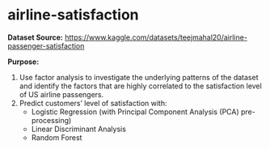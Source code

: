 # airline-satisfaction

__Dataset Source:__ https://www.kaggle.com/datasets/teejmahal20/airline-passenger-satisfaction

__Purpose:__

1. Use factor analysis to investigate the underlying patterns of the dataset and identify the factors that are highly correlated to the satisfaction level of US airline passengers.
2. Predict customers’ level of satisfaction with: 
   - Logistic Regression (with Principal Component Analysis (PCA) pre-processing)
   - Linear Discriminant Analysis
   - Random Forest
